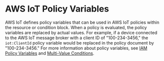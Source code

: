 # AWS IoT Policy Variables<a name="policy-variables"></a>

AWS IoT defines policy variables that can be used in AWS IoT policies within the resource or condition block\. When a policy is evaluated, the policy variables are replaced by actual values\. For example, if a device connected to the AWS IoT message broker with a client ID of "100\-234\-3456," the `iot:ClientId` policy variable would be replaced in the policy document by "100\-234\-3456\." For more information about policy variables, see [IAM Policy Variables](http://alpha-docs-aws.amazon.com/IAM/latest/UserGuide/reference_policies_variables.html) and [Multi\-Value Conditions](http://alpha-docs-aws.amazon.com/IAM/latest/UserGuide/reference_policies_multi-value-conditions.html)\.